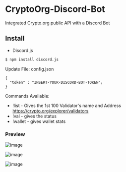 # CryptoOrg-Discord-Bot
Integrated Crypto.org public API with a Discord Bot

## Install
- Discord.js

```sh
$ npm install discord.js
```

Update File: config.json
```
{
  "token" : "INSERT-YOUR-DISCORD-BOT-TOKEN";
}
```

Commands Available:
- !list - Gives the 1st 100 Validator's name and Address https://crypto.org/explorer/validators
- !val <Validator Address> - gives the status
- !wallet <CRO Wallet Address> - gives wallet stats
### Preview
![image](https://user-images.githubusercontent.com/79166987/227401584-13a22fb2-0a38-421c-9ca8-0a3cd6fa6022.png)
  
![image](https://user-images.githubusercontent.com/79166987/227401707-cb30d253-75e2-45a3-8687-e57a1e56b57d.png)
  
![image](https://user-images.githubusercontent.com/79166987/227401484-3ae7ca67-b383-4fd0-ad6e-416cd46a5792.png)
  

